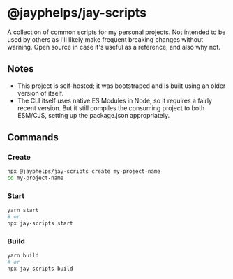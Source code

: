# @jayphelps/jay-scripts

A collection of common scripts for my personal projects. Not intended to be used by others as I'll likely make frequent breaking changes without warning. Open source in case it's useful as a reference, and also why not.


## Notes

  - This project is self-hosted; it was bootstraped and is built using an older version of itself.
  - The CLI itself uses native ES Modules in Node, so it requires a fairly recent version. But it still compiles the consuming project to both ESM/CJS, setting up the package.json appropriately.

## Commands

### Create

```bash
npx @jayphelps/jay-scripts create my-project-name
cd my-project-name
```

### Start

```bash
yarn start
# or
npx jay-scripts start
```

### Build

```bash
yarn build
# or
npx jay-scripts build
```
